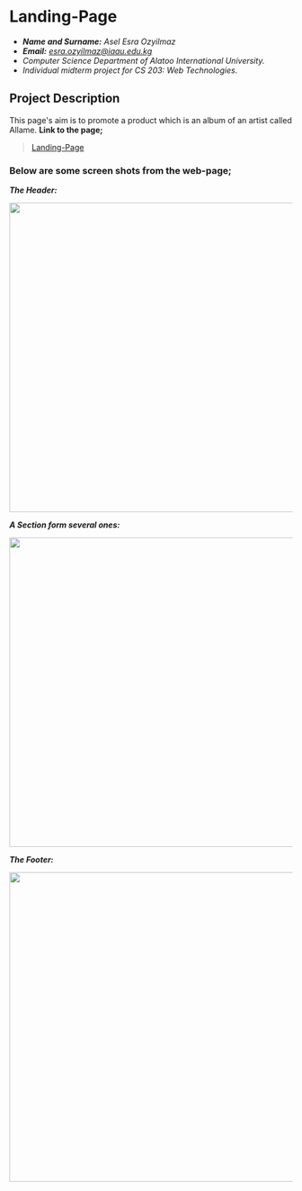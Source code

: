 Landing-Page
==================================================================

- ***Name and Surname:*** *Asel Esra Ozyilmaz*
- ***Email:*** *esra.ozyilmaz@iaau.edu.kg*
- *Computer Science Department of Alatoo International University.*
- *Individual midterm project for CS 203: Web Technologies.*

## Project Description

This page's aim is to promote a product which is an album of an artist called Allame. **Link to the page;**

> [Landing-Page](https://aselesra.github.io/)

### Below are some screen shots from the web-page;

***The Header:***

<img src="https://user-images.githubusercontent.com/64264345/98200315-8cd02880-1f57-11eb-8f4e-dd3800c55d2a.jpg" width="550">

***A Section form several ones:***

<img src="https://user-images.githubusercontent.com/64264345/98200425-c7d25c00-1f57-11eb-9aff-7a0a1b7fccf0.jpg" width="550">

***The Footer:***

<img src="https://user-images.githubusercontent.com/64264345/98200525-fc461800-1f57-11eb-9b7f-2306e24d79fe.jpg" width="550">

